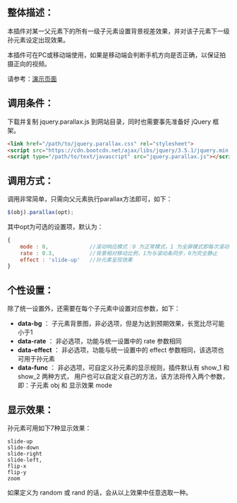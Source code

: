 整体描述：
--------
本插件对某一父元素下的所有一级子元素设置背景视差效果，并对该子元素下一级孙元素设定出现效果。

本插件可在PC或移动端使用，如果是移动端会判断手机方向是否正确，以保证拍摄正向的视频。

请参考：[演示页面](https://windy2006.github.io/jquery.parallax/)

调用条件：
--------
下载并复制 jquery.parallax.js 到网站目录，同时也需要事先准备好 jQuery 框架。

```html
<link href="/path/to/jquery.parallax.css" rel="stylesheet">
<script src="https://cdn.bootcdn.net/ajax/libs/jquery/3.5.1/jquery.min.js"></script>
<script type="/path/to/text/javascript" src="jquery.parallax.js"></script>
```

调用方式：
--------
调用非常简单，只需向父元素执行parallax方法即可，如下：
```javascript
$(obj).parallax(opt);
```
其中opt为可选的设置项，默认为：
```javascript
{
    mode : 0,             //滚动响应模式：0 为正常模式，1 为全屏模式即每次滚动一个屏幕
    rate : 0.3,           //背景相对移动比例，1为与滚动条同步，0为完全静止
    effect : 'slide-up'   //孙元素呈现效果
}
```

个性设置：
--------
除了统一设置外，还需要在每个子元素中设置对应参数，如下：
- **data-bg** ： 子元素背景图，非必选项，但是为达到预期效果，长宽比尽可能小于1
- **data-rate** ： 非必选项，功能与统一设置中的 rate 参数相同
- **data-effect** ： 非必选项，功能与统一设置中的 effect 参数相同，该选项也可用于孙元素
- **data-func** ： 非必选项，可自定义孙元素的显示规则，插件默认有 show_1 和 show_2 两种方式，
                  用户也可以自定义自己的方法，该方法将传入两个参数，即：子元素 obj 和 显示效果 mode

显示效果：
--------
孙元素可用如下7种显示效果：
```
slide-up
slide-down
slide-right
slide-left,
flip-x
flip-y
zoom
```
如果定义为 random 或 rand 的话，会从以上效果中任意选取一种。